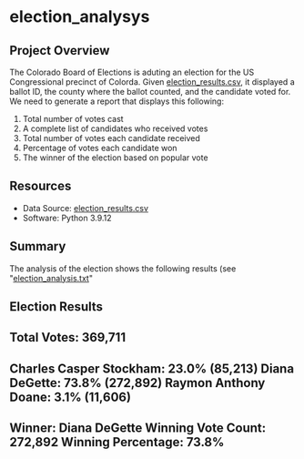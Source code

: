 # election_analysys

## Project Overview
The Colorado Board of Elections is aduting an election for the US Congressional precinct of Colorda. Given [election_results.csv](https://github.com/ahualoh/election_analysis/blob/main/resources/election_results.csv), it displayed a ballot ID, the county where the ballot counted, and the candidate voted for. We need to generate a report that displays this following: 

1. Total number of votes cast
2. A complete list of candidates who received votes
3. Total number of votes each candidate received
4. Percentage of votes each candidate won
5. The winner of the election based on popular vote


## Resources

- Data Source: [election_results.csv](https://github.com/ahualoh/election_analysis/blob/main/resources/election_results.csv)
- Software: Python 3.9.12

## Summary
The analysis of the election shows the following results (see "[election_analysis.txt](https://github.com/ahualoh/election_analysis/blob/main/analysis/election_analysis.txt)"

Election Results
-------------------------
Total Votes: 369,711
-------------------------
Charles Casper Stockham: 23.0% (85,213)
Diana DeGette: 73.8% (272,892)
Raymon Anthony Doane: 3.1% (11,606)
-------------------------
Winner: Diana DeGette
Winning Vote Count: 272,892
Winning Percentage: 73.8%
-------------------------
